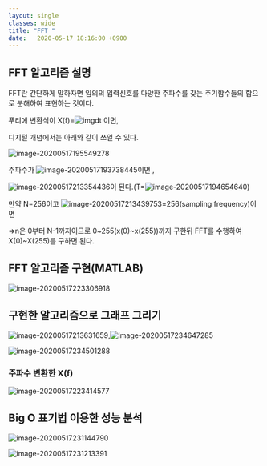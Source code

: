 ```yaml
---
layout: single
classes: wide
title: "FFT "
date:	2020-05-17 18:16:00 +0900
---
```


## FFT 알고리즘 설명

FFT란 간단하게 말하자면 임의의 입력신호를 다양한 주파수를 갖는 주기함수들의 합으로 분해하여 표현하는 것이다.

푸리에 변환식이 X(f)=![img](C:\Users\seven\AppData\Local\Temp\clipData\clip_html0.files\clip_html0_image1.png)dt 이면,

디지털 개념에서는  아래와 같이 쓰일 수 있다.

![image-20200517195549278](C:\Users\seven\AppData\Roaming\Typora\typora-user-images\image-20200517195549278.png)

주파수가 ![image-20200517193738445](C:\Users\seven\AppData\Roaming\Typora\typora-user-images\image-20200517193738445.png)이면 ,

![image-20200517213354436](C:\Users\seven\AppData\Roaming\Typora\typora-user-images\image-20200517213354436.png)이 된다.(T=![image-20200517194654640](C:\Users\seven\AppData\Roaming\Typora\typora-user-images\image-20200517194654640.png))

만약 N=256이고 ![image-20200517213439753](C:\Users\seven\AppData\Roaming\Typora\typora-user-images\image-20200517213439753.png)=256(sampling frequency)이면

=>n은 0부터 N-1까지이므로 0~255(x(0)~x(255))까지 구한뒤 FFT를 수행하여 X(0)~X(255)를 구하면 된다. 





























## FFT 알고리즘 구현(MATLAB)

![image-20200517223306918](C:\Users\seven\AppData\Roaming\Typora\typora-user-images\image-20200517223306918.png)

































## 구현한 알고리즘으로 그래프 그리기

![image-20200517213631659](C:\Users\seven\AppData\Roaming\Typora\typora-user-images\image-20200517213631659.png),![image-20200517234647285](C:\Users\seven\AppData\Roaming\Typora\typora-user-images\image-20200517234647285.png)

  

![image-20200517234501288](C:\Users\seven\AppData\Roaming\Typora\typora-user-images\image-20200517234501288.png)



























### 주파수 변환한 X(f)

![image-20200517223414577](C:\Users\seven\AppData\Roaming\Typora\typora-user-images\image-20200517223414577.png)

































## Big O 표기법 이용한 성능 분석

![image-20200517231144790](C:\Users\seven\AppData\Roaming\Typora\typora-user-images\image-20200517231144790.png)

![image-20200517231213391](C:\Users\seven\AppData\Roaming\Typora\typora-user-images\image-20200517231213391.png)